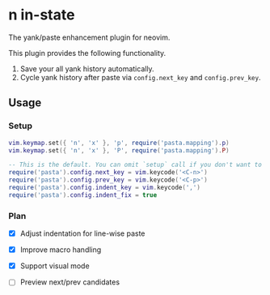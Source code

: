 # n in-state 

The yank/paste enhancement plugin for neovim.

This plugin provides the following functionality.

1. Save your all yank history automatically.
2. Cycle yank history after paste via `config.next_key` and `config.prev_key`.

## Usage

### Setup

```lua
vim.keymap.set({ 'n', 'x' }, 'p', require('pasta.mapping').p)
vim.keymap.set({ 'n', 'x' }, 'P', require('pasta.mapping').P)

-- This is the default. You can omit `setup` call if you don't want to change this. 
require('pasta').config.next_key = vim.keycode('<C-n>')
require('pasta').config.prev_key = vim.keycode('<C-p>')
require('pasta').config.indent_key = vim.keycode(',')
require('pasta').config.indent_fix = true
```

### Plan

- [x] Adjust indentation for line-wise paste
- [x] Improve macro handling
- [x] Support visual mode
- [ ] Preview next/prev candidates

